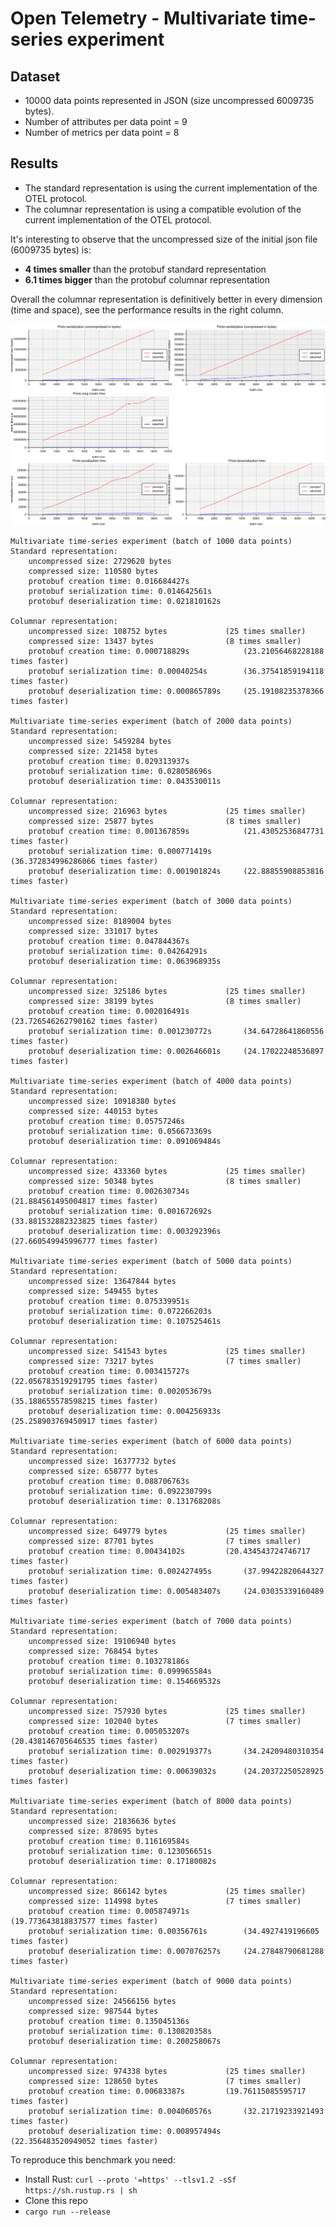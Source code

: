 # Open Telemetry - Multivariate time-series experiment


## Dataset
* 10000 data points represented in JSON (size uncompressed 6009735 bytes).
* Number of attributes per data point = 9
* Number of metrics per data point = 8

## Results
* The standard representation is using the current implementation of the OTEL protocol.
* The columnar representation is using a compatible evolution of the current implementation of the OTEL protocol.

It's interesting to observe that the uncompressed size of the initial json file (6009735 bytes) is:
* **4 times smaller** than the protobuf standard representation
* **6.1 times bigger** than the protobuf columnar representation

Overall the columnar representation is definitively better in every dimension (time and space), see the performance results in the right column.

![charts](images/charts.png)

```
Multivariate time-series experiment (batch of 1000 data points)
Standard representation:
	uncompressed size: 2729620 bytes
	compressed size: 110580 bytes
	protobuf creation time: 0.016684427s
	protobuf serialization time: 0.014642561s
	protobuf deserialization time: 0.021810162s

Columnar representation:
	uncompressed size: 108752 bytes				(25 times smaller)
	compressed size: 13437 bytes				(8 times smaller)
	protobuf creation time: 0.000718829s			(23.21056468228188 times faster)
	protobuf serialization time: 0.00040254s		(36.37541859194118 times faster)
	protobuf deserialization time: 0.000865789s		(25.19108235378366 times faster)

Multivariate time-series experiment (batch of 2000 data points)
Standard representation:
	uncompressed size: 5459284 bytes
	compressed size: 221458 bytes
	protobuf creation time: 0.029313937s
	protobuf serialization time: 0.028058696s
	protobuf deserialization time: 0.043530011s

Columnar representation:
	uncompressed size: 216963 bytes				(25 times smaller)
	compressed size: 25877 bytes				(8 times smaller)
	protobuf creation time: 0.001367859s			(21.43052536847731 times faster)
	protobuf serialization time: 0.000771419s		(36.372834996286066 times faster)
	protobuf deserialization time: 0.001901824s		(22.88855908853816 times faster)

Multivariate time-series experiment (batch of 3000 data points)
Standard representation:
	uncompressed size: 8189004 bytes
	compressed size: 331017 bytes
	protobuf creation time: 0.047844367s
	protobuf serialization time: 0.04264291s
	protobuf deserialization time: 0.063968935s

Columnar representation:
	uncompressed size: 325186 bytes				(25 times smaller)
	compressed size: 38199 bytes				(8 times smaller)
	protobuf creation time: 0.002016491s			(23.726546262790162 times faster)
	protobuf serialization time: 0.001230772s		(34.64728641860556 times faster)
	protobuf deserialization time: 0.002646601s		(24.17022248536897 times faster)

Multivariate time-series experiment (batch of 4000 data points)
Standard representation:
	uncompressed size: 10918380 bytes
	compressed size: 440153 bytes
	protobuf creation time: 0.05757246s
	protobuf serialization time: 0.056673369s
	protobuf deserialization time: 0.091069484s

Columnar representation:
	uncompressed size: 433360 bytes				(25 times smaller)
	compressed size: 50348 bytes				(8 times smaller)
	protobuf creation time: 0.002630734s			(21.884561495004817 times faster)
	protobuf serialization time: 0.001672692s		(33.881532882323825 times faster)
	protobuf deserialization time: 0.003292396s		(27.660549945996777 times faster)

Multivariate time-series experiment (batch of 5000 data points)
Standard representation:
	uncompressed size: 13647844 bytes
	compressed size: 549455 bytes
	protobuf creation time: 0.075339951s
	protobuf serialization time: 0.072266203s
	protobuf deserialization time: 0.107525461s

Columnar representation:
	uncompressed size: 541543 bytes				(25 times smaller)
	compressed size: 73217 bytes				(7 times smaller)
	protobuf creation time: 0.003415727s			(22.056783519291795 times faster)
	protobuf serialization time: 0.002053679s		(35.188655578598215 times faster)
	protobuf deserialization time: 0.004256933s		(25.258903769450917 times faster)

Multivariate time-series experiment (batch of 6000 data points)
Standard representation:
	uncompressed size: 16377732 bytes
	compressed size: 658777 bytes
	protobuf creation time: 0.088706763s
	protobuf serialization time: 0.092230799s
	protobuf deserialization time: 0.131768208s

Columnar representation:
	uncompressed size: 649779 bytes				(25 times smaller)
	compressed size: 87701 bytes				(7 times smaller)
	protobuf creation time: 0.00434102s			(20.434543724746717 times faster)
	protobuf serialization time: 0.002427495s		(37.99422820644327 times faster)
	protobuf deserialization time: 0.005483407s		(24.03035339160489 times faster)

Multivariate time-series experiment (batch of 7000 data points)
Standard representation:
	uncompressed size: 19106940 bytes
	compressed size: 768454 bytes
	protobuf creation time: 0.103278186s
	protobuf serialization time: 0.099965584s
	protobuf deserialization time: 0.154669532s

Columnar representation:
	uncompressed size: 757930 bytes				(25 times smaller)
	compressed size: 102040 bytes				(7 times smaller)
	protobuf creation time: 0.005053207s			(20.438146705646535 times faster)
	protobuf serialization time: 0.002919377s		(34.24209480310354 times faster)
	protobuf deserialization time: 0.00639032s		(24.20372250528925 times faster)

Multivariate time-series experiment (batch of 8000 data points)
Standard representation:
	uncompressed size: 21836636 bytes
	compressed size: 878695 bytes
	protobuf creation time: 0.116169584s
	protobuf serialization time: 0.123056651s
	protobuf deserialization time: 0.17180082s

Columnar representation:
	uncompressed size: 866142 bytes				(25 times smaller)
	compressed size: 114998 bytes				(7 times smaller)
	protobuf creation time: 0.005874971s			(19.773643818837577 times faster)
	protobuf serialization time: 0.00356761s		(34.4927419196605 times faster)
	protobuf deserialization time: 0.007076257s		(24.27848790681288 times faster)

Multivariate time-series experiment (batch of 9000 data points)
Standard representation:
	uncompressed size: 24566156 bytes
	compressed size: 987544 bytes
	protobuf creation time: 0.135045136s
	protobuf serialization time: 0.130820358s
	protobuf deserialization time: 0.200258067s

Columnar representation:
	uncompressed size: 974338 bytes				(25 times smaller)
	compressed size: 128650 bytes				(7 times smaller)
	protobuf creation time: 0.00683387s			(19.76115085595717 times faster)
	protobuf serialization time: 0.004060576s		(32.21719233921493 times faster)
	protobuf deserialization time: 0.008957494s		(22.356483520949052 times faster)
```

To reproduce this benchmark you need:
- Install Rust: ```curl --proto '=https' --tlsv1.2 -sSf https://sh.rustup.rs | sh```
- Clone this repo
- ```cargo run --release```